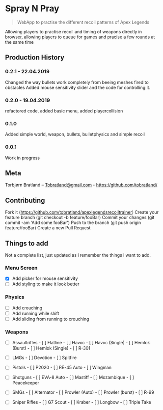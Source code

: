 # Spray N Pray
> WebApp to practise the different recoil patterns of Apex Legends


Allowing players to practise recoil and timing of weapons directly in browser, allowing players to queue for games and pracise a few rounds at the same time


## Production History
### 0.2.1 - 22.04.2019
Changed the way bullets work completely from beeing meshes fired to obstacles
Added mouse sensitivity slider and the code for controlling it.
### 0.2.0 - 19.04.2019
refactored code, added basic menu, added playercollision
### 0.1.0
Added simple world, weapon, bullets, bulletphysics and simple recoil
### 0.0.1
Work in progress

## Meta
Torbjørn Bratland – Tobratland@gmail.com - https://github.com/tobratland/


## Contributing
Fork it (https://github.com/tobratland/apexlegendsrecoiltrainer)
Create your feature branch (git checkout -b feature/fooBar)
Commit your changes (git commit -am 'Add some fooBar')
Push to the branch (git push origin feature/fooBar)
Create a new Pull Request



## Things to add
Not a complete list, just updated as i remember the things i want to add.

### Menu Screen
- [x] Add picker for mouse sensitivity
- [ ] Add styling to make it look better

### Physics
- [ ] Add crouching
- [ ] Add running while shift
- [ ] Add sliding from running to crouching

### Weapons
- [ ] Assaultrifles 
      - [ ] Flatline 
      - [ ] Havoc 
      - [ ] Havoc (Single)
      - [ ] Hemlok (Burst)
      - [ ] Hemlok (Single)
      - [ ] R-301

- [ ] LMGs
      - [ ] Devotion 
      - [ ] Spitfire 

- [ ] Pistols
      - [ ] P2020
      - [ ] RE-45 Auto
      - [ ] Wingman

- [ ] Shotguns
      - [ ] EVA-8 Auto
      - [ ] Mastiff
      - [ ] Mozambique
      - [ ] Peacekeeper

- [ ] SMGs
      - [ ] Alternator
      - [ ] Prowler (Auto)
      - [ ] Prowler (burst)
      - [ ] R-99

- [ ] Sniper Rifles
      - [ ] G7 Scout
      - [ ] Kraber
      - [ ] Longbow
      - [ ] Triple Take







